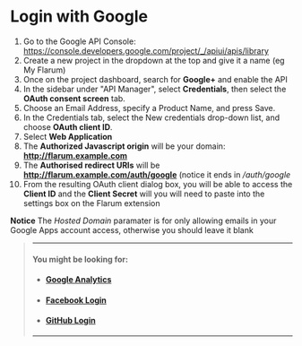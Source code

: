 
# Login with Google

1. Go to the Google API Console: https://console.developers.google.com/project/_/apiui/apis/library
2. Create a new project in the dropdown at the top and give it a name (eg My Flarum)
3. Once on the project dashboard, search for **Google+** and enable the API
5. In the sidebar under "API Manager", select **Credentials**, then select the **OAuth consent screen** tab.
6. Choose an Email Address, specify a Product Name, and press Save.
7. In the Credentials tab, select the New credentials drop-down list, and choose **OAuth client ID**.
8. Select **Web Application**
9. The **Authorized Javascript origin** will be your domain: **http://flarum.example.com**
10. The **Authorised redirect URIs** will be **http://flarum.example.com/auth/google** (notice it ends in */auth/google*
11. From the resulting OAuth client dialog box, you will be able to access the **Client ID** and the **Client Secret** will you will need to paste into the settings box on the Flarum extension

**Notice**
The *Hosted Domain* paramater is for only allowing emails in your Google Apps account access, otherwise you should leave it blank

> ---
> #### __You might be looking for:__
> - #### **[Google Analytics](/docs/How-to/Google-Analytics/)**
> - #### **[Facebook Login](/docs/How-to/Social-Login/Facebook-Login/)**
> - #### **[GitHub Login](/docs/How-to/Social-Login/GitHub-Login/)**
>
> ---
